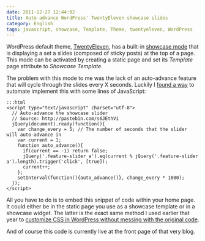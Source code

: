 ```yaml
---
date: 2011-12-27 12:44:02
title: Auto-advance WordPress' TwentyEleven showcase slides
category: English
tags: javascript, showcase, Template, Theme, twentyeleven, WordPress
---
```


WordPress default theme, [TwentyEleven](http://theme.wordpress.com/themes/twentyeleven/), has a built-in [showcase mode](http://twentyelevendemo.wordpress.com/showcase/) that is displaying a set a slides (composed of sticky posts) at the top of a page. This mode can be activated by creating a static page and set its _Template_ page attribute to _Showcase Template_.

The problem with this mode to me was the lack of an auto-advance feature that will cycle through the slides every X seconds. Luckily I [found a way](http://pastebin.com/s6JEthVi) to automate implement this with some lines of JavaScript:

    :::html
    <script type="text/javascript" charset="utf-8">
      // Auto-advance the showcase slider
      // Source: http://pastebin.com/s6JEthVi
      jQuery(document).ready(function(){
        var change_every = 5; // The number of seconds that the slider will auto-advance in
        var current = 1;
        function auto_advance(){
          if(current == -1) return false;
          jQuery('.feature-slider a').eq(current % jQuery('.feature-slider a').length).trigger('click', [true]);
          current++;
        };
        setInterval(function(){auto_advance()}, change_every * 1000);
      });
    </script>

All you have to do is to embed this snippet of code within your home page. It could either be in the static page you use as a showcase template or in a showcase widget. The latter is the exact same method I used earlier that year to [customize CSS in WordPress without messing with the original code](http://kevin.deldycke.com/2011/01/new-blog-header-and-tiny-wordpress-theme-customizations/).

And of course this code is currently live at the front page of that very blog.
